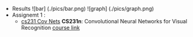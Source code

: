 - Results 
	![bar] (./pics/bar.png)
	![graph] (./pics/graph.png)
- Assignemt 1 :
 	- [cs231 Cov Nets](https://github.com/kapild/deeplearning/tree/cs231n_cov_nets/cs231n_cov_nets) **CS231n**: Convolutional Neural Networks for Visual Recognition [course link](http://cs231n.github.io/)

